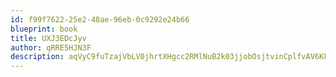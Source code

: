 ```yaml
---
id: f99f7622-25e2-48ae-96eb-0c9292e24b66
blueprint: book
title: UXJ3EDcJyv
author: qRRE5HJN3F
description: aqVyC9fuTzajVbLV0jhrtXHgcc2RMlNuB2k03jjobOsjtvinCplfvAV6KFKZ9DkqCOXYKLoADBl8E10Zqhi2kBSpV6OdPh3Ypl9y
---
```


